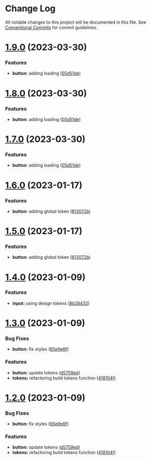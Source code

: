 # Change Log

All notable changes to this project will be documented in this file.
See [Conventional Commits](https://conventionalcommits.org) for commit guidelines.

# [1.9.0](https://github.com/VitauMX/vita-ui/compare/@vitau/button@1.6.0...@vitau/button@1.9.0) (2023-03-30)


### Features

* **button:** adding loading ([05d51de](https://github.com/VitauMX/vita-ui/commit/05d51ded5706e7319140c9ce1edb741f9cadbe7c))





# [1.8.0](https://github.com/VitauMX/vita-ui/compare/@vitau/button@1.6.0...@vitau/button@1.8.0) (2023-03-30)


### Features

* **button:** adding loading ([05d51de](https://github.com/VitauMX/vita-ui/commit/05d51ded5706e7319140c9ce1edb741f9cadbe7c))





# [1.7.0](https://github.com/VitauMX/vita-ui/compare/@vitau/button@1.6.0...@vitau/button@1.7.0) (2023-03-30)


### Features

* **button:** adding loading ([05d51de](https://github.com/VitauMX/vita-ui/commit/05d51ded5706e7319140c9ce1edb741f9cadbe7c))





# [1.6.0](https://github.com/VitauMX/vita-ui/compare/@vitau/button@1.4.0...@vitau/button@1.6.0) (2023-01-17)


### Features

* **button:** adding global token ([813072b](https://github.com/VitauMX/vita-ui/commit/813072b57f678d07487a03b046d4999c4bc2c413))





# [1.5.0](https://github.com/VitauMX/vita-ui/compare/@vitau/button@1.4.0...@vitau/button@1.5.0) (2023-01-17)


### Features

* **button:** adding global token ([813072b](https://github.com/VitauMX/vita-ui/commit/813072b57f678d07487a03b046d4999c4bc2c413))





# [1.4.0](https://github.com/VitauMX/vita-ui/compare/@vitau/button@1.3.0...@vitau/button@1.4.0) (2023-01-09)


### Features

* **input:** using design tokens ([8b28432](https://github.com/VitauMX/vita-ui/commit/8b28432ab3363e33ff43cf3065df9d13c47e0f36))





# [1.3.0](https://github.com/VitauMX/vita-ui/compare/@vitau/button@1.1.5...@vitau/button@1.3.0) (2023-01-09)


### Bug Fixes

* **button:** fix styles ([65e9e6f](https://github.com/VitauMX/vita-ui/commit/65e9e6f0184113291d5b55931a305fdfb62cbd55))


### Features

* **button:** update tokens ([d5759ed](https://github.com/VitauMX/vita-ui/commit/d5759ed168f562b890efb3688c77901069c53347))
* **tokens:** refactoring build tokens function ([418104f](https://github.com/VitauMX/vita-ui/commit/418104fa979af6a68bf4975c6ace361b93ca9d43))





# [1.2.0](https://github.com/VitauMX/vita-ui/compare/@vitau/button@1.1.5...@vitau/button@1.2.0) (2023-01-09)


### Bug Fixes

* **button:** fix styles ([65e9e6f](https://github.com/VitauMX/vita-ui/commit/65e9e6f0184113291d5b55931a305fdfb62cbd55))


### Features

* **button:** update tokens ([d5759ed](https://github.com/VitauMX/vita-ui/commit/d5759ed168f562b890efb3688c77901069c53347))
* **tokens:** refactoring build tokens function ([418104f](https://github.com/VitauMX/vita-ui/commit/418104fa979af6a68bf4975c6ace361b93ca9d43))
